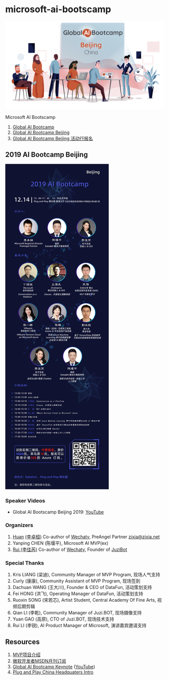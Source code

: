 # microsoft-ai-bootscamp

![Global AI Bootcamp Beijing](docs/images/ai-bootcamp.jpg)

Microsoft AI Bootscamp

1. [Global AI Bootcamp](https://globalai.community/)
1. [Global AI Bootcamp Beijing](https://globalai.community/global-ai-bootcamp/china-beijing)
1. [Global AI Bootcamp Beijing 活动行报名](http://www.huodongxing.com/event/7522661425200)

## 2019 AI Bootcamp Beijing

![2019 AI Bootcamp Beijing](docs/images/2019-ai-bootcamp-beijing.jpg)

### Speaker Videos

- Global AI Bootscamp Beijing 2019: [YouTube](https://youtu.be/jKbMFxDw0T4)

### Organizers

1. [Huan](https://github.com/huan) [(李卓桓)](http://linkedin.com/in/zixia) Co-author of [Wechaty](https://github.com/wechaty/wechaty), PreAngel Partner <zixia@zixia.net>
1. Yanping CHEN (陈堰平), Microsoft AI MVP(ex)
1. [Rui](https://github.com/lijiarui),[(李佳芮)](https://lijiarui.github.io) Co-author of [Wechaty](https://github.com/wechaty/wechaty), Founder of [JuziBot](https://www.botorange.com/)

### Special Thanks

1. Kris LIANG (梁迪), Community Manager of MVP Program, 现场人气支持
1. Curly (康康), Community Assistant of MVP Program, 现场签到
1. Dachuan WANG (王大川), Founder & CEO of DataFun, 活动策划支持
1. Fei HONG (洪飞), Operating Manager of DataFun, 活动策划支持
1. Ruoxin SONG (宋若芯), Artist Student, Central Academy Of Fine Arts, 视频后期剪辑
1. Qian LI (李乾), Community Manager of Juzi.BOT, 现场摄像支持
1. Yuan GAO (高原), CTO of Juzi.BOT, 现场技术支持
1. Rui LI (李锐), AI Product Manager of Microsoft, 演讲嘉宾邀请支持

## Resources

1. [MVP项目介绍](https://docs.google.com/presentation/d/1TDh6-IHCRPnesyLMTtXvi3thulLJXwhEdLeBdTNR6xU/edit?usp=sharing)
1. [微软开发者MSDN月刊订阅](https://docs.google.com/presentation/d/1Wc_u47WPa3Q2FEjkx2nN4GNM9TLFQG4AtoC3esU_QqI/edit?usp=sharing)
1. [Global AI Bootcamp Keynote](https://globalai.community/global-ai-bootcamp/information/keynote/) ([YouTube](https://www.youtube.com/watch?v=31SUgJM9YUI))
1. [Plug and Play China Headquaters Intro](https://docs.google.com/presentation/d/1H5iJj2OBkkvgimdC-V85Sc5NXoOEYLfgsxy2mQkIF3Y/edit?usp=sharing)

